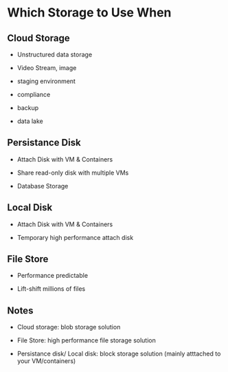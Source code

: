 
# Which Storage to Use When

## Cloud Storage

  - Unstructured data storage

  - Video Stream, image

  - staging environment

  - compliance

  - backup

  - data lake


## Persistance Disk

  - Attach Disk with VM & Containers

  - Share read-only disk with multiple VMs

  - Database Storage

## Local Disk

  - Attach Disk with VM & Containers

  - Temporary high performance attach disk

## File Store

  - Performance predictable

  - Lift-shift millions of files


## Notes

  - Cloud storage: blob storage solution

  - File Store: high performance file storage solution

  - Persistance disk/ Local disk: block storage solution (mainly atttached to your VM/containers)
